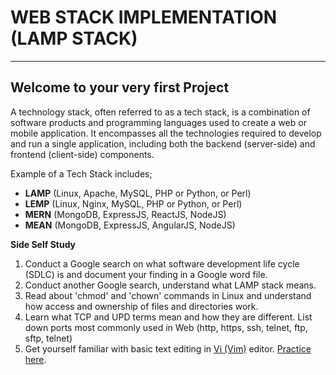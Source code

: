 # WEB STACK IMPLEMENTATION (LAMP STACK)
---
## Welcome to your very first Project

A technology stack, often referred to as a tech stack, is a combination of software products and programming languages used to create a web or mobile application. It encompasses all the technologies required to develop and run a single application, including both the backend (server-side) and frontend (client-side) components.

Example of a Tech Stack includes;

* **LAMP** (Linux, Apache, MySQL, PHP or Python, or Perl)
* **LEMP** (Linux, Nginx, MySQL, PHP or Python, or Perl)
* **MERN** (MongoDB, ExpressJS, ReactJS, NodeJS)
* **MEAN** (MongoDB, ExpressJS, AngularJS, NodeJS)

**Side Self Study**

1. Conduct a Google search on what software development life cycle (SDLC) is and document your finding in a Google word file.
2. Conduct another Google search, understand what LAMP stack means.
3. Read about 'chmod' and 'chown' commands in Linux and understand how access and ownership of files and directories work.
4. Learn what TCP and UPD terms mean and how they are different. List down ports most commonly used in Web (http, https, ssh, telnet, ftp, sftp, telnet)
5. Get yourself familiar with basic text editing in [Vi (Vim)](https://www.vim.org/) editor. [Practice here](https://openvim.com/).

